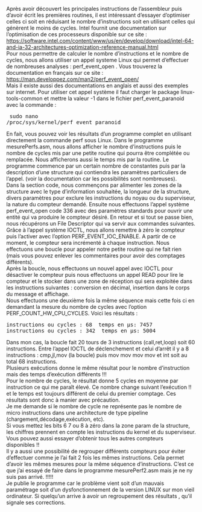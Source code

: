 Après avoir découvert les principales instructions de l’assembleur puis d’avoir écrit les premières routines, il est intéressant d’essayer d’optimiser celles ci soit en réduisant le nombre d’instructions soit en utilisant celles qui génèrent le moins de cycles. Intel fournit une documentation sur l’optimisation de ces processeurs disponible sur ce site : <br>
https://software.intel.com/content/www/us/en/develop/download/intel-64-and-ia-32-architectures-optimization-reference-manual.html <br>
Pour nous permettre de calculer le nombre d’instructions et le nombre de cycles, nous allons utiliser un appel systeme Linux qui permet d’effectuer de nombreuses analyses : perf_event_open . Vous trouverez la documentation en français sur ce site : <br> https://man.developpez.com/man2/perf_event_open/ <br>
Mais il existe aussi des documentations en anglais et aussi des exemples sur internet.
Pour utiliser cet appel système il faut charger le package linux-tools-common et mettre la valeur -1 dans le fichier perf_event_paranoid avec la commande :<pre>
sudo nano /proc/sys/kernel/perf_event_paranoid
</pre>
En fait, vous pouvez voir les résultats d’un programme complet en utilisant directement la commande perf sous  Linux.
Dans le programme mesurePerfs.asm, nous allons afficher le nombre d’instructions puis le nombre de cycles mis par une petite routine qui pourra être complétée ou remplacée. Nous afficherons aussi le temps mis par la routine.  Le programme commence par un certain nombre de constantes puis par la description d’une structure qui contiendra  les paramètres particuliers de l’appel. (voir la documentation car les possibilités sont nombreuses).<br>
Dans la section code, nous commençons par alimenter les zones de la structure avec le type d’information souhaitée, la longueur de la structure, divers paramètres pour exclure les instructions du noyau ou du superviseur, la nature du compteur demandé. Ensuite nous effectuons l’appel système perf_event_open code 336 avec des paramètres standards pour ouvrir une entité qui va produire le compteur désiré. En retour et si tout se passe bien, nous récupérons un File Descriptor qui va servir aux commandes suivantes. <br>
Grâce à l’appel système IOCTL, nous allons remettre à zéro le compteur puis l’activer avec l’option PERF_EVENT_IOC_ENABLE. A partir de ce moment, le compteur sera incrémenté à chaque instruction. Nous effectuons une boucle pour appeler notre petite routine qui ne fait rien (mais vous pouvez enlever les commentaires pour avoir des comptages différents).<br>
Après la boucle, nous effectuons un nouvel appel avec IOCTL pour désactiver le compteur puis nous effectuons un appel READ pour lire le compteur et le stocker dans une zone de réception qui sera exploitée dans les instructions suivantes : conversion en décimal, insertion dans le corps du message et affichage. <br> 
Nous effectuons une deuxième fois la même séquence mais cette fois ci en demandant la mesure du nombre de cycles avec l’option PERF_COUNT_HW_CPU_CYCLES. Voici les résultats :
<pre>
instructions ou cycles : 68  temps en µs: 7457
instructions ou cycles : 342  temps en µs: 5004</pre>
Dans mon cas, la boucle fait 20 tours de 3 instructions (call,ret,loop) soit 60 instructions. Entre l’appel IOCTL de déclenchement et celui d’arrêt il y a 8 instructions : cmp,jl,mov (la boucle) puis mov mov mov mov et int soit au total 68 instructions.<br>
Plusieurs exécutions donne le même résultat pour le nombre d’instruction mais des temps d’exécution différents !!! <br>
Pour le nombre de cycles, le résultat donne 5 cycles en moyenne par instruction ce qui me paraît élevé. Ce nombre change suivant l’exécution !! et le temps est toujours différent de celui du premier comptage. Ces résultats sont donc à manier avec précaution. <br>
Je me demande si le nombre de cycle ne représente pas le nombre de micro instructions dans une architecture de type pipeline (chargement,décodage,exécution, etc).<br> 
Si vous mettez les bits 6 7 ou 8 à zéro dans la zone param de la structure, les chiffres prennent en compte les instructions du kernel et du superviseur. <br>
Vous pouvez aussi essayer d’obtenir tous les autres compteurs disponibles !! <br>
Il y a aussi une possibilité de regrouper différents compteurs pour éviter d’effectuer comme je l’ai fait 2 fois les mêmes instructions. Cela permet d’avoir les mêmes mesures pour la même séquence d’instructions. C’est ce que j’ai essayé de faire dans le programme mesurePerf2.asm mais je ne ny suis pas arrivé. !!!!! <br>
Je publie le programme car le problème vient soit d’un mauvais paramétrage soit d’un dysfonctionnement de la version LINUX sur mon vieil ordinateur. Si quelqu’un arrive à avoir un regroupement des résultats , qu’il signale ses corrections.<br>
